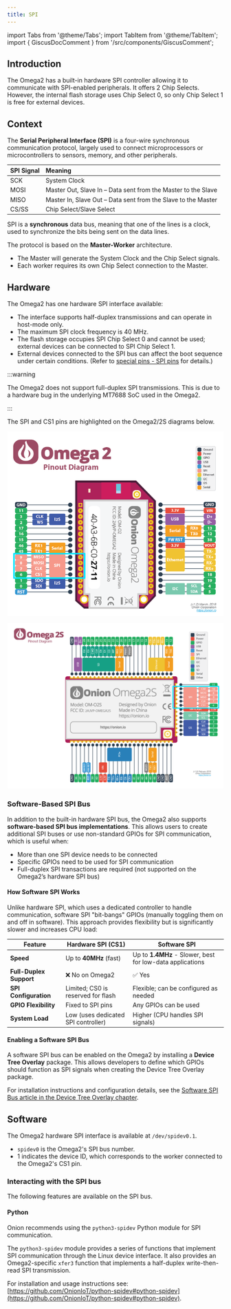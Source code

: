 ```yaml
---
title: SPI
---
```


import Tabs from '@theme/Tabs';
import TabItem from '@theme/TabItem';
import { GiscusDocComment } from '/src/components/GiscusComment';

## Introduction

The Omega2 has a built-in hardware SPI controller allowing it to communicate with SPI-enabled peripherals. It offers 2 Chip Selects. However, the internal flash storage uses Chip Select 0, so only Chip Select 1 is free for external devices.

## Context

The **Serial Peripheral Interface (SPI)** is a four-wire synchronous communication protocol, largely used to connect microprocessors or microcontrollers to sensors, memory, and other peripherals.

| SPI Signal | Meaning                                                       |
| :--------- | :------------------------------------------------------------ |
| SCK        | System Clock                                                  |
| MOSI       | Master Out, Slave In – Data sent from the Master to the Slave |
| MISO       | Master In, Slave Out – Data sent from the Slave to the Master |
| CS/SS      | Chip Select/Slave Select                                      |

SPI is a **synchronous** data bus, meaning that one of the lines is a clock, used to synchronize the bits being sent on the data lines.

The protocol is based on the **Master-Worker** architecture. 

- The Master will generate the System Clock and the Chip Select signals.
- Each worker requires its own Chip Select connection to the Master.

## Hardware

The Omega2 has one hardware SPI interface available:

- The interface supports half-duplex transmissions and can operate in host-mode only.
- The maximum SPI clock frequency is 40 MHz.
- The flash storage occupies SPI Chip Select 0 and cannot be used; external devices can be connected to SPI Chip Select 1.
- External devices connected to the SPI bus can affect the boot sequence under certain conditions. (Refer to [special pins - SPI pins](https://documentation.onioniot.com/hardware-interfaces/special-pins#spi-pins) for details.)

:::warning

The Omega2 does not support full-duplex SPI transmissions. This is due to a hardware bug in the underlying MT7688 SoC used in the Omega2.

:::

The SPI and CS1 pins are highlighted on the Omega2/2S diagrams below.

<Tabs>
  <TabItem value="omega2" label="Omega2" default>

![omega2-pinout spi-cs1 pins](./assets//omega2-pinout-spi_cs1-highlights.png)

  </TabItem>
  <TabItem value="omega2s" label="Omega2S">

![omega2s-pinout spi-cs1 pins](./assets/omega2s-pinout-spi_cs1-highlights.png)

  </TabItem>
</Tabs>


### Software-Based SPI Bus

In addition to the built-in hardware SPI bus, the Omega2 also supports **software-based SPI bus implementations**. This allows users to create additional SPI buses or use non-standard GPIOs for SPI communication, which is useful when:

- More than one SPI device needs to be connected
- Specific GPIOs need to be used for SPI communication
- Full-duplex SPI transactions are required (not supported on the Omega2’s hardware SPI bus)

#### How Software SPI Works
Unlike hardware SPI, which uses a dedicated controller to handle communication, software SPI "bit-bangs" GPIOs (manually toggling them on and off in software). This approach provides flexibility but is significantly slower and increases CPU load:

| Feature                 | Hardware SPI (CS1)                     | Software SPI |
|-------------------------|--------------------------------------|--------------|
| **Speed**               | Up to **40MHz** (fast)               | Up to **1.4MHz** - Slower, best for low-data applications |
| **Full-Duplex Support** | ❌ No on Omega2                                | ✅ Yes |
| **SPI Configuration**   | Limited; CS0 is reserved for flash | Flexible; can be configured as needed |
| **GPIO Flexibility**    | Fixed to SPI pins                   | Any GPIOs can be used |
| **System Load**         | Low (uses dedicated SPI controller) | Higher (CPU handles SPI signals) |


#### Enabling a Software SPI Bus
A software SPI bus can be enabled on the Omega2 by installing a **Device Tree Overlay** package. This allows developers to define which GPIOs should function as SPI signals when creating the Device Tree Overlay package.

For installation instructions and configuration details, see the [Software SPI Bus article in the Device Tree Overlay chapter](/device-tree-overlay/software-spi).


## Software

The Omega2 hardware SPI interface is available at `/dev/spidev0.1`.

- `spidev0` is the Omega2's SPI bus number.
- 1 indicates the device ID, which corresponds to the worker connected to the Omega2's CS1 pin.

### Interacting with the SPI bus

The following features are available on the SPI bus.

#### Python

Onion recommends using the `python3-spidev` Python module for SPI communication.

The `python3-spidev` module provides a series of functions that implement SPI communication through the Linux device interface. It also provides an Omega2-specific `xfer3` function that implements a half-duplex write-then-read SPI transmission.

For installation and usage instructions see: [https://github.com/OnionIoT/python-spidev#python-spidev](https://github.com/OnionIoT/python-spidev#python-spidev).

<GiscusDocComment />